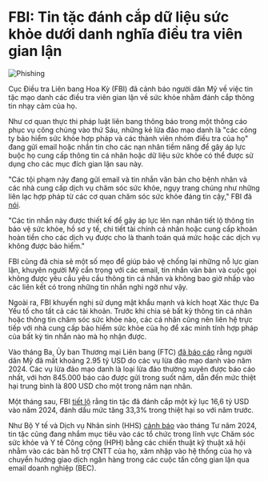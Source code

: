 # FBI: Tin tặc đánh cắp dữ liệu sức khỏe dưới danh nghĩa điều tra viên gian lận

![Phishing](https://www.bleepstatic.com/content/hl-images/2024/05/13/Phishing.jpg)

Cục Điều tra Liên bang Hoa Kỳ (FBI) đã cảnh báo người dân Mỹ về việc tin tặc mạo danh các điều tra viên gian lận về sức khỏe nhằm đánh cắp thông tin nhạy cảm của họ.

Như cơ quan thực thi pháp luật liên bang thông báo trong một thông cáo phục vụ công chúng vào thứ Sáu, những kẻ lừa đảo mạo danh là "các công ty bảo hiểm sức khỏe hợp pháp và các thành viên nhóm điều tra của họ" đang gửi email hoặc nhắn tin cho các nạn nhân tiềm năng để gây áp lực buộc họ cung cấp thông tin cá nhân hoặc dữ liệu sức khỏe có thể được sử dụng cho các mục đích gian lận sau này.

"Các tội phạm này đang gửi email và tin nhắn văn bản cho bệnh nhân và các nhà cung cấp dịch vụ chăm sóc sức khỏe, ngụy trang chúng như những liên lạc hợp pháp từ các cơ quan chăm sóc sức khỏe đáng tin cậy," FBI đã [nói](https://www.ic3.gov/PSA/2025/PSA250627).

"Các tin nhắn này được thiết kế để gây áp lực lên nạn nhân tiết lộ thông tin bảo vệ sức khỏe, hồ sơ y tế, chi tiết tài chính cá nhân hoặc cung cấp khoản hoàn tiền cho các dịch vụ được cho là thanh toán quá mức hoặc các dịch vụ không được bảo hiểm."

FBI cũng đã chia sẻ một số mẹo để giúp bảo vệ chống lại những nỗ lực gian lận, khuyên người Mỹ cẩn trọng với các email, tin nhắn văn bản và cuộc gọi không được yêu cầu yêu cầu thông tin cá nhân và không bao giờ nhấp vào các liên kết có trong những tin nhắn nghi ngờ như vậy.

Ngoài ra, FBI khuyến nghị sử dụng mật khẩu mạnh và kích hoạt Xác thực Đa Yếu tố cho tất cả các tài khoản. Trước khi chia sẻ bất kỳ thông tin cá nhân hoặc thông tin chăm sóc sức khỏe nào, các cá nhân cũng nên liên hệ trực tiếp với nhà cung cấp bảo hiểm sức khỏe của họ để xác minh tính hợp pháp của bất kỳ tin nhắn nào mà họ nhận được.

Vào tháng Ba, Ủy ban Thương mại Liên bang (FTC) [đã báo cáo](https://www.bleepingcomputer.com/news/security/us-govt-says-americans-lost-record-125-billion-to-fraud-in-2024/) rằng người dân Mỹ đã mất khoảng 2.95 tỷ USD do các vụ lừa đảo mạo danh vào năm 2024. Các vụ lừa đảo mạo danh là loại lừa đảo thường xuyên được báo cáo nhất, với hơn 845.000 báo cáo được gửi trong suốt năm, dẫn đến mức thiệt hại trung bình là 800 USD cho một trong năm nạn nhân.

Một tháng sau, FBI [tiết lộ](https://www.bleepingcomputer.com/news/security/fbi-us-lost-record-166-billion-to-cybercrime-in-2024/) rằng tin tặc đã đánh cắp một kỷ lục 16,6 tỷ USD vào năm 2024, đánh dấu mức tăng 33,3% trong thiệt hại so với năm trước.

Như Bộ Y tế và Dịch vụ Nhân sinh (HHS) [cảnh báo](https://www.bleepingcomputer.com/news/security/us-health-dept-warns-hospitals-of-hackers-targeting-it-help-desks/) vào tháng Tư năm 2024, tin tặc cũng đang nhắm mục tiêu vào các tổ chức trong lĩnh vực Chăm sóc sức khỏe và Y tế Công cộng (HPH) bằng các chiến thuật kỹ thuật xã hội nhằm vào các bàn hỗ trợ CNTT của họ, xâm nhập vào hệ thống của họ và chuyển hướng giao dịch ngân hàng trong các cuộc tấn công gian lận qua email doanh nghiệp (BEC).